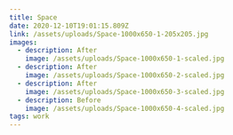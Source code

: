 ```yaml
---
title: Space
date: 2020-12-10T19:01:15.809Z
link: /assets/uploads/Space-1000x650-1-205x205.jpg
images:
  - description: After
    image: /assets/uploads/Space-1000x650-1-scaled.jpg
  - description: After
    image: /assets/uploads/Space-1000x650-2-scaled.jpg
  - description: After
    image: /assets/uploads/Space-1000x650-3-scaled.jpg
  - description: Before
    image: /assets/uploads/Space-1000x650-4-scaled.jpg
tags: work
---
```



